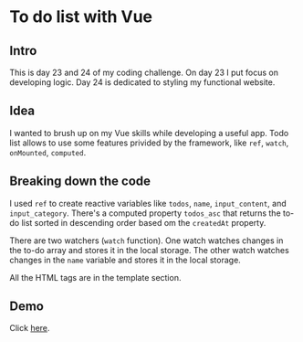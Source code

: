 # To do list with Vue
## Intro
This is day 23 and 24 of my coding challenge. On day 23 I put focus on developing logic. Day 24 is dedicated to styling my functional website.

## Idea 
I wanted to brush up on my Vue skills while developing a useful app. Todo list allows to use some features privided by the framework, like `ref`, `watch`, `onMounted`, `computed`.

## Breaking down the code
I used `ref` to create reactive variables like `todos`, `name`, `input_content`, and `input_category`. There's a computed property `todos_asc` that returns the to-do list sorted in descending order based om the `createdAt` property. 

There are two watchers (`watch` function). One watch watches changes in the to-do array and stores it in the local storage. The other watch watches changes in the `name` variable and stores it in the local storage. 

All the HTML tags are in the template section. 

## Demo
Click <a href="https://hilarious-snickerdoodle-fd4dd4.netlify.app/">here</a>.